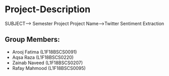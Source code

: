 # Project-Description

SUBJECT--> Semester Project
Project Name-->Twitter Sentiment Extraction 

## Group Members:

- Arooj Fatima (L1F18BSCS0091)
- Aqsa Raza (L1F18BSCS0220)
- Zainab Naveed (L1F18BSCS0207)
- Rafay Mahmood (L1F18BSCS0095)

